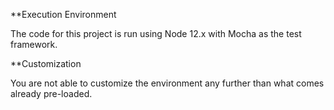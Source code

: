 **Execution Environment

The code for this project is run using Node 12.x with Mocha as the test framework.

**Customization

You are not able to customize the environment any further than what comes already pre-loaded.
